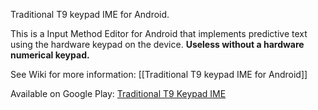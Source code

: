 Traditional T9 keypad IME for Android.

This is a Input Method Editor for Android that implements predictive text using the hardware keypad on the device. **Useless without a hardware numerical keypad.**

See Wiki for more information: [[Traditional T9 keypad IME for Android]]

Available on Google Play: [Traditional T9 Keypad IME](https://play.google.com/store/apps/details?id=org.nyanya.android.traditionalt9)

